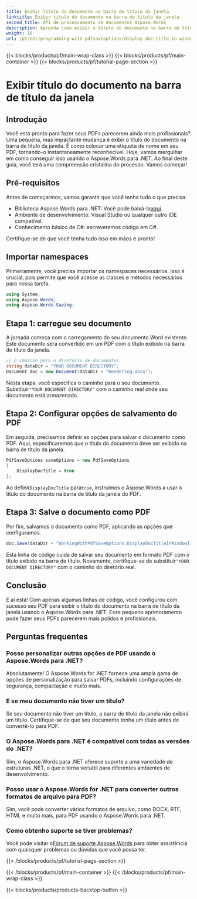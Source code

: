 ```yaml
---
title: Exibir título do documento na barra de título da janela
linktitle: Exibir título do documento na barra de título da janela
second_title: API de processamento de documentos Aspose.Words
description: Aprenda como exibir o título do documento na barra de título da janela dos seus PDFs usando o Aspose.Words para .NET com este guia passo a passo.
weight: 10
url: /pt/net/programming-with-pdfsaveoptions/display-doc-title-in-window-titlebar/
---
```


{{< blocks/products/pf/main-wrap-class >}}
{{< blocks/products/pf/main-container >}}
{{< blocks/products/pf/tutorial-page-section >}}

# Exibir título do documento na barra de título da janela

## Introdução

Você está pronto para fazer seus PDFs parecerem ainda mais profissionais? Uma pequena, mas impactante mudança é exibir o título do documento na barra de título da janela. É como colocar uma etiqueta de nome em seu PDF, tornando-o instantaneamente reconhecível. Hoje, vamos mergulhar em como conseguir isso usando o Aspose.Words para .NET. Ao final deste guia, você terá uma compreensão cristalina do processo. Vamos começar!

## Pré-requisitos

Antes de começarmos, vamos garantir que você tenha tudo o que precisa:

-  Biblioteca Aspose.Words para .NET: Você pode baixá-la[aqui](https://releases.aspose.com/words/net/).
- Ambiente de desenvolvimento: Visual Studio ou qualquer outro IDE compatível.
- Conhecimento básico de C#: escreveremos código em C#.

Certifique-se de que você tenha tudo isso em mãos e pronto!

## Importar namespaces

Primeiramente, você precisa importar os namespaces necessários. Isso é crucial, pois permite que você acesse as classes e métodos necessários para nossa tarefa.

```csharp
using System;
using Aspose.Words;
using Aspose.Words.Saving;
```

## Etapa 1: carregue seu documento

A jornada começa com o carregamento do seu documento Word existente. Este documento será convertido em um PDF com o título exibido na barra de título da janela.

```csharp
// O caminho para o diretório de documentos.
string dataDir = "YOUR DOCUMENT DIRECTORY";
Document doc = new Document(dataDir + "Rendering.docx");
```

 Nesta etapa, você especifica o caminho para o seu documento. Substituir`"YOUR DOCUMENT DIRECTORY"` com o caminho real onde seu documento está armazenado.

## Etapa 2: Configurar opções de salvamento de PDF

Em seguida, precisamos definir as opções para salvar o documento como PDF. Aqui, especificaremos que o título do documento deve ser exibido na barra de título da janela.

```csharp
PdfSaveOptions saveOptions = new PdfSaveOptions
{
    DisplayDocTitle = true
};
```

 Ao definir`DisplayDocTitle` para`true`, instruímos o Aspose.Words a usar o título do documento na barra de título da janela do PDF.

## Etapa 3: Salve o documento como PDF

Por fim, salvamos o documento como PDF, aplicando as opções que configuramos.

```csharp
doc.Save(dataDir + "WorkingWithPdfSaveOptions.DisplayDocTitleInWindowTitlebar.pdf", saveOptions);
```

Esta linha de código cuida de salvar seu documento em formato PDF com o título exibido na barra de título. Novamente, certifique-se de substituir`"YOUR DOCUMENT DIRECTORY"` com o caminho do diretório real.

## Conclusão

E aí está! Com apenas algumas linhas de código, você configurou com sucesso seu PDF para exibir o título do documento na barra de título da janela usando o Aspose.Words para .NET. Esse pequeno aprimoramento pode fazer seus PDFs parecerem mais polidos e profissionais.

## Perguntas frequentes

### Posso personalizar outras opções de PDF usando o Aspose.Words para .NET?
Absolutamente! O Aspose.Words for .NET fornece uma ampla gama de opções de personalização para salvar PDFs, incluindo configurações de segurança, compactação e muito mais.

### E se meu documento não tiver um título?
Se seu documento não tiver um título, a barra de título da janela não exibirá um título. Certifique-se de que seu documento tenha um título antes de convertê-lo para PDF.

### O Aspose.Words para .NET é compatível com todas as versões do .NET?
Sim, o Aspose.Words para .NET oferece suporte a uma variedade de estruturas .NET, o que o torna versátil para diferentes ambientes de desenvolvimento.

### Posso usar o Aspose.Words for .NET para converter outros formatos de arquivo para PDF?
Sim, você pode converter vários formatos de arquivo, como DOCX, RTF, HTML e muito mais, para PDF usando o Aspose.Words para .NET.

### Como obtenho suporte se tiver problemas?
 Você pode visitar o[Fórum de suporte Aspose.Words](https://forum.aspose.com/c/words/8) para obter assistência com quaisquer problemas ou dúvidas que você possa ter.

{{< /blocks/products/pf/tutorial-page-section >}}

{{< /blocks/products/pf/main-container >}}
{{< /blocks/products/pf/main-wrap-class >}}

{{< blocks/products/products-backtop-button >}}
